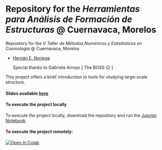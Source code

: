 # Repository for the *Herramientas para Análisis de Formación de Estructuras* @ Cuernavaca, Morelos

Repository for the *V Taller de Métodos Numéricos y Estadísticos en Cosmología* @ Cuernavaca, Morelos

- [Hernán E. Noriega](mailto:henoriega@estudiantes.fisica.unam.mx)

  Special thanks to Gabriela Arroyo [ The BOSS 😉 ]

This project offers a brief introduction to tools for studying large-scale structure.


#### Slides available [here](https://docs.google.com/presentation/d/1vMtK3w2-D70mmPOoZlxGwqUDXkk9Y9wr2ABlMsBWD-U/edit?usp=sharing)

#### To execute the project locally

To execute the project locally, download the repository and run the [Jupyter Notebook](https://github.com/henoriega/Methods_2024_ICF/blob/main/Tutorial.ipynb).

#### To execute the project remotely:

[![Open In Colab](https://colab.research.google.com/assets/colab-badge.svg)](https://drive.google.com/file/d/1bbCbqfVgYzvK4tmq5TQ0hL3a5LinKyoY/view?usp=sharing)

